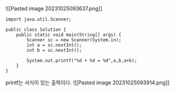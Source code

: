 ![[Pasted image 20231025093637.png]]

```
import java.util.Scanner;

public class Solution {
    public static void main(String[] args) {
        Scanner sc = new Scanner(System.in);
        int a = sc.nextInt();
        int b = sc.nextInt();

        System.out.printf("%d + %d = %d",a,b,a+b);
    }
}
```

printf는 서식이 있는 출력이다.
![[Pasted image 20231025093914.png]]
